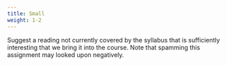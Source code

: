 ```yaml
---
title: Small
weight: 1-2
---
```


Suggest a reading not currently covered by the syllabus that is sufficiently interesting that we bring it into the course. Note that spamming this assignment may looked upon negatively.
